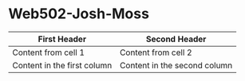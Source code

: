 # Web502-Josh-Moss

First Header | Second Header
------------ | -------------
Content from cell 1 | Content from cell 2
Content in the first column | Content in the second column
